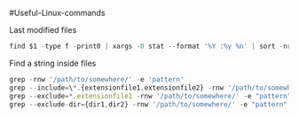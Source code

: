 #Useful-Linux-commands

Last modified files
```javascript
find $1 -type f -print0 | xargs -0 stat --format '%Y :%y %n' | sort -nr | cut -d: -f2- | head
```
Find a string inside files
```javascript
grep -rnw '/path/to/somewhere/' -e 'pattern'
grep --include=\*.{extensionfile1,extensionfile2} -rnw '/path/to/somewhere/' -e "pattern"
grep --exclude=*.extensionfile1 -rnw '/path/to/somewhere/' -e "pattern"
grep --exclude-dir={dir1,dir2} -rnw '/path/to/somewhere/' -e "pattern"
```
